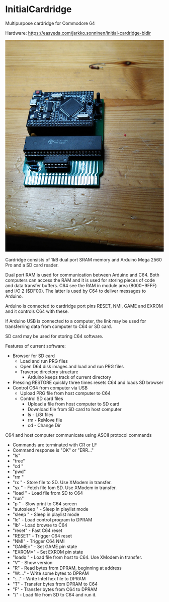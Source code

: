 # InitialCardridge
Multipurpose cardridge for Commodore 64

Hardware: https://easyeda.com/jarkko.sonninen/initial-cardridge-bidir

![Internals](pics/initialcardridge.jpg)

Cardridge consists of 1kB dual port SRAM memory and Arduino Mega 2560 Pro and a SD card reader.

Dual port RAM is used for communication between Arduino and C64. Both computers can access the RAM and it is used for storing pieces of code and data transfer buffers. C64 see the RAM in module area ($8000-$9FFF) and I/O 2 ($DF00). The latter is used by C64 to deliver messages to Arduino.

Arduino is connected to cardridge port pins RESET, NMI, GAME and EXROM and it controls C64 with these.

If Arduino USB is connected to a computer, the link may be used for transferring data from computer to C64 or SD card.

SD card may be used for storing C64 software.

Features of current software:
 * Browser for SD card
   * Load and run PRG files
   * Open D64 disk images and load and run PRG files
   * Traverse directory structure
     * Arduino keeps track of current directory
 * Pressing RESTORE quickly three times resets C64 and loads SD browser
 * Control C64 from computer via USB
   * Upload PRG file from host computer to C64
   * Control SD card files
     * Upload a file from host computer to SD card
     * Download file from SD card to host computer
     * ls - LiSt files
     * rm - ReMove file
     * cd - Change Dir

C64 and host computer communicate using ASCII protocol commands
 * Commands are terminated with CR or LF
 * Command response is "OK" or "ERR..."
 * "ls"
 * "tree"
 * "cd <dirname>"
 * "pwd"
 * "rm <filename>"
 * "rx <filename> <size>" - Store file to SD. Use XModem in transfer.
 * "sx <filename> <size>" - Fetch file fom SD. Use XModem in transfer.
 * "load <filename>" - Load file from SD to C64
 * "run"
 * "p <text>" - Slow print to C64 screen
 * "autosleep <secs>" - Sleep in playlist mode
 * "sleep <secs>" - Sleep in playlist mode
 * "lc" - Load control program to DPRAM
 * "lb" - Load browse to C64
 * "reset" - Fast C64 reset
 * "RESET" - Trigger C64 reset
 * "NMI" - Trigger C64 NMI
 * "GAME=<num>" - Set GAME pin state
 * "EXROM=<num>" - Set EXROM pin state
 * "loadx <size>" - Load file from host to C64. Use XModem in transfer.
 * "V" - Show version
 * "R<four hex char address><four hex char size>" - Read <size> bytes from DPRAM, beginning at address
 * "W<four hex char address>:<hex char data>..." - Write some bytes to DPRAM
 * ":..." - Write Intel hex file to DPRAM
 * "T<four hex char address><two hex char size>" - Transfer bytes from DPRAM to C64
 * "F<four hex char address><two hex char size>" - Transfer bytes from C64 to DPRAM
 * "/<filename>" - Load file from SD to C64 and run it.

